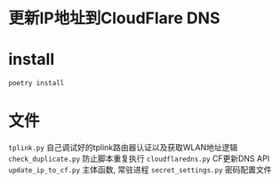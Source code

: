 # 更新IP地址到CloudFlare DNS

# install

```
poetry install
```

# 文件

`tplink.py` 自己调试好的tplink路由器认证以及获取WLAN地址逻辑
`check_duplicate.py` 防止脚本重复执行
`cloudflaredns.py` CF更新DNS API
`update_ip_to_cf.py` 主体函数, 常驻进程
`secret_settings.py` 密码配置文件
